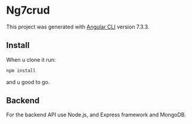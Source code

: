 # Ng7crud

This project was generated with [Angular CLI](https://github.com/angular/angular-cli) version 7.3.3.

## Install
When u clone it run:

```bash
npm install
```
and u good to go.

## Backend

For the backend API use Node.js, and Express framework and MongoDB.